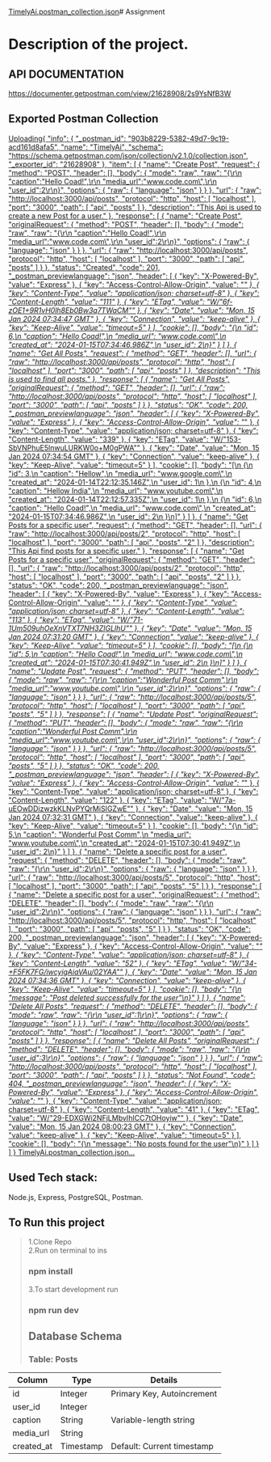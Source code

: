 [TimelyAi.postman_collection.json](https://github.com/MohdAqib8267/TimelyAi-Assgn/files/13937041/TimelyAi.postman_collection.json)# Assignment

# Description of the project.

## API DOCUMENTATION
https://documenter.getpostman.com/view/21628908/2s9YsNfB3W

## Exported Postman Collection
[Uploading{
	"info": {
		"_postman_id": "903b8229-5382-49d7-9c19-acd161d8afa5",
		"name": "TimelyAi",
		"schema": "https://schema.getpostman.com/json/collection/v2.1.0/collection.json",
		"_exporter_id": "21628908"
	},
	"item": [
		{
			"name": "Create Post",
			"request": {
				"method": "POST",
				"header": [],
				"body": {
					"mode": "raw",
					"raw": "{\r\n  \"caption\":\"Hello Coad!\",\r\n  \"media_url\":\"www.code.com\",\r\n  \"user_id\":2\r\n}",
					"options": {
						"raw": {
							"language": "json"
						}
					}
				},
				"url": {
					"raw": "http://localhost:3000/api/posts",
					"protocol": "http",
					"host": [
						"localhost"
					],
					"port": "3000",
					"path": [
						"api",
						"posts"
					]
				},
				"description": "This Api is used to create a new Post for a user."
			},
			"response": [
				{
					"name": "Create Post",
					"originalRequest": {
						"method": "POST",
						"header": [],
						"body": {
							"mode": "raw",
							"raw": "{\r\n  \"caption\":\"Hello Coad!\",\r\n  \"media_url\":\"www.code.com\",\r\n  \"user_id\":2\r\n}",
							"options": {
								"raw": {
									"language": "json"
								}
							}
						},
						"url": {
							"raw": "http://localhost:3000/api/posts",
							"protocol": "http",
							"host": [
								"localhost"
							],
							"port": "3000",
							"path": [
								"api",
								"posts"
							]
						}
					},
					"status": "Created",
					"code": 201,
					"_postman_previewlanguage": "json",
					"header": [
						{
							"key": "X-Powered-By",
							"value": "Express"
						},
						{
							"key": "Access-Control-Allow-Origin",
							"value": "*"
						},
						{
							"key": "Content-Type",
							"value": "application/json; charset=utf-8"
						},
						{
							"key": "Content-Length",
							"value": "111"
						},
						{
							"key": "ETag",
							"value": "W/\"6f-zOE1+9R1vH0lh8Eb0Bw3q7TWaCM\""
						},
						{
							"key": "Date",
							"value": "Mon, 15 Jan 2024 07:34:47 GMT"
						},
						{
							"key": "Connection",
							"value": "keep-alive"
						},
						{
							"key": "Keep-Alive",
							"value": "timeout=5"
						}
					],
					"cookie": [],
					"body": "{\n    \"id\": 6,\n    \"caption\": \"Hello Coad!\",\n    \"media_url\": \"www.code.com\",\n    \"created_at\": \"2024-01-15T07:34:46.986Z\",\n    \"user_id\": 2\n}"
				}
			]
		},
		{
			"name": "Get All Posts",
			"request": {
				"method": "GET",
				"header": [],
				"url": {
					"raw": "http://localhost:3000/api/posts",
					"protocol": "http",
					"host": [
						"localhost"
					],
					"port": "3000",
					"path": [
						"api",
						"posts"
					]
				},
				"description": "This is used to find all posts."
			},
			"response": [
				{
					"name": "Get All Posts",
					"originalRequest": {
						"method": "GET",
						"header": [],
						"url": {
							"raw": "http://localhost:3000/api/posts",
							"protocol": "http",
							"host": [
								"localhost"
							],
							"port": "3000",
							"path": [
								"api",
								"posts"
							]
						}
					},
					"status": "OK",
					"code": 200,
					"_postman_previewlanguage": "json",
					"header": [
						{
							"key": "X-Powered-By",
							"value": "Express"
						},
						{
							"key": "Access-Control-Allow-Origin",
							"value": "*"
						},
						{
							"key": "Content-Type",
							"value": "application/json; charset=utf-8"
						},
						{
							"key": "Content-Length",
							"value": "339"
						},
						{
							"key": "ETag",
							"value": "W/\"153-SbVNPhuE5lnwuLURKW0o+M0gPWA\""
						},
						{
							"key": "Date",
							"value": "Mon, 15 Jan 2024 07:34:54 GMT"
						},
						{
							"key": "Connection",
							"value": "keep-alive"
						},
						{
							"key": "Keep-Alive",
							"value": "timeout=5"
						}
					],
					"cookie": [],
					"body": "[\n    {\n        \"id\": 3,\n        \"caption\": \"Hellow\",\n        \"media_url\": \"www.google.com\",\n        \"created_at\": \"2024-01-14T22:12:35.146Z\",\n        \"user_id\": 1\n    },\n    {\n        \"id\": 4,\n        \"caption\": \"Hellow  India\",\n        \"media_url\": \"www.youtube.com\",\n        \"created_at\": \"2024-01-14T22:12:57.335Z\",\n        \"user_id\": 1\n    },\n    {\n        \"id\": 6,\n        \"caption\": \"Hello Coad!\",\n        \"media_url\": \"www.code.com\",\n        \"created_at\": \"2024-01-15T07:34:46.986Z\",\n        \"user_id\": 2\n    }\n]"
				}
			]
		},
		{
			"name": "Get Posts for a specific user",
			"request": {
				"method": "GET",
				"header": [],
				"url": {
					"raw": "http://localhost:3000/api/posts/2",
					"protocol": "http",
					"host": [
						"localhost"
					],
					"port": "3000",
					"path": [
						"api",
						"posts",
						"2"
					]
				},
				"description": "This Api find posts for a specific user."
			},
			"response": [
				{
					"name": "Get Posts for a specific user",
					"originalRequest": {
						"method": "GET",
						"header": [],
						"url": {
							"raw": "http://localhost:3000/api/posts/2",
							"protocol": "http",
							"host": [
								"localhost"
							],
							"port": "3000",
							"path": [
								"api",
								"posts",
								"2"
							]
						}
					},
					"status": "OK",
					"code": 200,
					"_postman_previewlanguage": "json",
					"header": [
						{
							"key": "X-Powered-By",
							"value": "Express"
						},
						{
							"key": "Access-Control-Allow-Origin",
							"value": "*"
						},
						{
							"key": "Content-Type",
							"value": "application/json; charset=utf-8"
						},
						{
							"key": "Content-Length",
							"value": "113"
						},
						{
							"key": "ETag",
							"value": "W/\"71-1Um509uhOeXnVTXT7NH3ZIGLlhU\""
						},
						{
							"key": "Date",
							"value": "Mon, 15 Jan 2024 07:31:20 GMT"
						},
						{
							"key": "Connection",
							"value": "keep-alive"
						},
						{
							"key": "Keep-Alive",
							"value": "timeout=5"
						}
					],
					"cookie": [],
					"body": "[\n    {\n        \"id\": 5,\n        \"caption\": \"Hello Coad!\",\n        \"media_url\": \"www.code.com\",\n        \"created_at\": \"2024-01-15T07:30:41.949Z\",\n        \"user_id\": 2\n    }\n]"
				}
			]
		},
		{
			"name": "Update Post",
			"request": {
				"method": "PUT",
				"header": [],
				"body": {
					"mode": "raw",
					"raw": "{\r\n  \"caption\":\"Wonderful Post Comm\",\r\n  \"media_url\":\"www.youtube.com\",\r\n  \"user_id\":2\r\n}",
					"options": {
						"raw": {
							"language": "json"
						}
					}
				},
				"url": {
					"raw": "http://localhost:3000/api/posts/5",
					"protocol": "http",
					"host": [
						"localhost"
					],
					"port": "3000",
					"path": [
						"api",
						"posts",
						"5"
					]
				}
			},
			"response": [
				{
					"name": "Update Post",
					"originalRequest": {
						"method": "PUT",
						"header": [],
						"body": {
							"mode": "raw",
							"raw": "{\r\n  \"caption\":\"Wonderful Post Comm\",\r\n  \"media_url\":\"www.youtube.com\",\r\n  \"user_id\":2\r\n}",
							"options": {
								"raw": {
									"language": "json"
								}
							}
						},
						"url": {
							"raw": "http://localhost:3000/api/posts/5",
							"protocol": "http",
							"host": [
								"localhost"
							],
							"port": "3000",
							"path": [
								"api",
								"posts",
								"5"
							]
						}
					},
					"status": "OK",
					"code": 200,
					"_postman_previewlanguage": "json",
					"header": [
						{
							"key": "X-Powered-By",
							"value": "Express"
						},
						{
							"key": "Access-Control-Allow-Origin",
							"value": "*"
						},
						{
							"key": "Content-Type",
							"value": "application/json; charset=utf-8"
						},
						{
							"key": "Content-Length",
							"value": "122"
						},
						{
							"key": "ETag",
							"value": "W/\"7a-uEOwDDizwzkKLNvPYQrMiSIGZwE\""
						},
						{
							"key": "Date",
							"value": "Mon, 15 Jan 2024 07:32:31 GMT"
						},
						{
							"key": "Connection",
							"value": "keep-alive"
						},
						{
							"key": "Keep-Alive",
							"value": "timeout=5"
						}
					],
					"cookie": [],
					"body": "{\n    \"id\": 5,\n    \"caption\": \"Wonderful Post Comm\",\n    \"media_url\": \"www.youtube.com\",\n    \"created_at\": \"2024-01-15T07:30:41.949Z\",\n    \"user_id\": 2\n}"
				}
			]
		},
		{
			"name": "Delete a specific post for a user",
			"request": {
				"method": "DELETE",
				"header": [],
				"body": {
					"mode": "raw",
					"raw": "{\r\n    \"user_id\":2\r\n}",
					"options": {
						"raw": {
							"language": "json"
						}
					}
				},
				"url": {
					"raw": "http://localhost:3000/api/posts/5",
					"protocol": "http",
					"host": [
						"localhost"
					],
					"port": "3000",
					"path": [
						"api",
						"posts",
						"5"
					]
				}
			},
			"response": [
				{
					"name": "Delete a specific post for a user",
					"originalRequest": {
						"method": "DELETE",
						"header": [],
						"body": {
							"mode": "raw",
							"raw": "{\r\n    \"user_id\":2\r\n}",
							"options": {
								"raw": {
									"language": "json"
								}
							}
						},
						"url": {
							"raw": "http://localhost:3000/api/posts/5",
							"protocol": "http",
							"host": [
								"localhost"
							],
							"port": "3000",
							"path": [
								"api",
								"posts",
								"5"
							]
						}
					},
					"status": "OK",
					"code": 200,
					"_postman_previewlanguage": "json",
					"header": [
						{
							"key": "X-Powered-By",
							"value": "Express"
						},
						{
							"key": "Access-Control-Allow-Origin",
							"value": "*"
						},
						{
							"key": "Content-Type",
							"value": "application/json; charset=utf-8"
						},
						{
							"key": "Content-Length",
							"value": "52"
						},
						{
							"key": "ETag",
							"value": "W/\"34-+F5FK7FG/iwcyigAiaVAu/02YAA\""
						},
						{
							"key": "Date",
							"value": "Mon, 15 Jan 2024 07:34:36 GMT"
						},
						{
							"key": "Connection",
							"value": "keep-alive"
						},
						{
							"key": "Keep-Alive",
							"value": "timeout=5"
						}
					],
					"cookie": [],
					"body": "{\n    \"message\": \"Post deleted successfully for the user\"\n}"
				}
			]
		},
		{
			"name": "Delete All Posts",
			"request": {
				"method": "DELETE",
				"header": [],
				"body": {
					"mode": "raw",
					"raw": "{\r\n    \"user_id\":1\r\n}",
					"options": {
						"raw": {
							"language": "json"
						}
					}
				},
				"url": {
					"raw": "http://localhost:3000/api/posts",
					"protocol": "http",
					"host": [
						"localhost"
					],
					"port": "3000",
					"path": [
						"api",
						"posts"
					]
				}
			},
			"response": [
				{
					"name": "Delete All Posts",
					"originalRequest": {
						"method": "DELETE",
						"header": [],
						"body": {
							"mode": "raw",
							"raw": "{\r\n    \"user_id\":3\r\n}",
							"options": {
								"raw": {
									"language": "json"
								}
							}
						},
						"url": {
							"raw": "http://localhost:3000/api/posts",
							"protocol": "http",
							"host": [
								"localhost"
							],
							"port": "3000",
							"path": [
								"api",
								"posts"
							]
						}
					},
					"status": "Not Found",
					"code": 404,
					"_postman_previewlanguage": "json",
					"header": [
						{
							"key": "X-Powered-By",
							"value": "Express"
						},
						{
							"key": "Access-Control-Allow-Origin",
							"value": "*"
						},
						{
							"key": "Content-Type",
							"value": "application/json; charset=utf-8"
						},
						{
							"key": "Content-Length",
							"value": "41"
						},
						{
							"key": "ETag",
							"value": "W/\"29-EDXGWi2NFjLMbvIhICC7tOHoyiw\""
						},
						{
							"key": "Date",
							"value": "Mon, 15 Jan 2024 08:00:23 GMT"
						},
						{
							"key": "Connection",
							"value": "keep-alive"
						},
						{
							"key": "Keep-Alive",
							"value": "timeout=5"
						}
					],
					"cookie": [],
					"body": "{\n    \"message\": \"No posts found for the user\"\n}"
				}
			]
		}
	]
} TimelyAi.postman_collection.json…]()



## Used Tech stack:
Node.js, Express, PostgreSQL, Postman.

## To Run this project
> 1.Clone Repo <br/>
> 2.Run on terminal to ins
> ### npm install 
> 3.To start development run
> ### npm run dev
>
> ## Database Schema
> ### Table: Posts
| Column      | Type       | Details                        |
|-------------|------------|--------------------------------|
| id          | Integer    | Primary Key, Autoincrement     |
| user_id     | Integer    |                                |
| caption     | String     | Variable-length string         |
| media_url   | String     |                                |
| created_at  | Timestamp  | Default: Current timestamp     |
